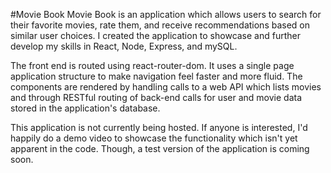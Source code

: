 #Movie Book
Movie Book is an application which allows users to search for their favorite movies, rate them, and receive recommendations based on similar user choices. I created the application to showcase and further develop my skills in React, Node, Express, and mySQL.

The front end is routed using react-router-dom. It uses a single page application structure to make navigation feel faster and more fluid. The components are rendered by handling calls to a web API which lists movies and through RESTful routing of back-end calls for user and movie data stored in the application's database.

This application is not currently being hosted. If anyone is interested, I'd happily do a demo video to showcase the functionality which isn't yet apparent in the code. Though, a test version of the application is coming soon.